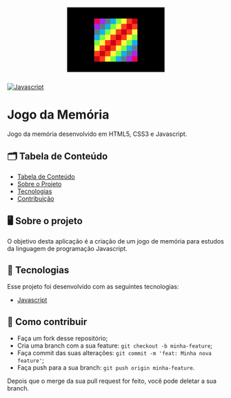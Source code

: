 <!-- Project Logo -->

<h1 align="center">
    <img alt="Jogo da Memória" src=".github/jogo-da-memoria.gif" />
    <br>
</h1>

<!-- Project Shields -->

[![Javascript][js-image]][js-url]

<!-- Name of Project -->

# Jogo da Memória

<!-- Description -->

Jogo da memória desenvolvido em HTML5, CSS3 e Javascript.

<!-- Table of Contents -->

## 🗂 Tabela de Conteúdo

- [Tabela de Conteúdo](#tabela-de-conteúdo)
- [Sobre o Projeto](#sobre-o-projeto)
- [Tecnologias](#tec)
- [Contribuição](#contribuir)


<!-- About The Project -->

## 🖥 Sobre o projeto

O objetivo desta aplicação é a criação de um jogo de memória para estudos da linguagem de programação Javascript.

<!-- Technologies -->

## :rocket: Tecnologias <a name="tec"></a>

Esse projeto foi desenvolvido com as seguintes tecnologias:

- [Javascript](https://www.javascript.com/)

<!-- Contribute -->

## 🤔 Como contribuir <a name="contribuir"></a>

- Faça um fork desse repositório;
- Cria uma branch com a sua feature: `git checkout -b minha-feature`;
- Faça commit das suas alterações: `git commit -m 'feat: Minha nova feature'`;
- Faça push para a sua branch: `git push origin minha-feature`.

Depois que o merge da sua pull request for feito, você pode deletar a sua branch.

<!-- Shields -->

[js-image]: https://img.shields.io/badge/-Javascript-%23ea098a
[js-url]: https://www.javascript.com/